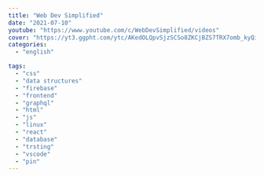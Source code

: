 ```yaml
---
title: "Web Dev Simplified"
date: "2021-07-10"
youtube: "https://www.youtube.com/c/WebDevSimplified/videos"
cover: "https://yt3.ggpht.com/ytc/AKedOLQpvSjzSCSo8ZKCjBZS7TRX7omb_kyQirh2zgEY=s88-c-k-c0x00ffffff-no-rj"
categories:
  - "english"

tags:
  - "css"
  - "data structures"
  - "firebase"
  - "frontend"
  - "graphql"
  - "html"
  - "js"
  - "linux"
  - "react"
  - "database"
  - "trsting"
  - "vscode"
  - "pin"
---
```

